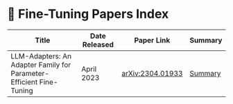 # 🔧 Fine-Tuning Papers Index

| Title | Date Released | Paper Link | Summary |
|-------|---------------|------------|---------|
| LLM-Adapters: An Adapter Family for Parameter-Efficient Fine-Tuning | April 2023 | [arXiv:2304.01933](https://arxiv.org/abs/2304.01933) | [Summary](2023-llm-adapters-peft.md) |
